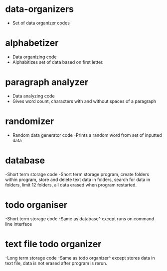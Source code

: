 # data-organizers
- Set of data organizer codes
# alphabetizer
- Data organizing code
- Alphabitizes set of data based on first letter.
# paragraph analyzer
- Data analyzing code
- Gives word count, characters with and without spaces of a paragraph
# randomizer
- Random data generator code
-Prints a random word from set of inputted data
# database
-Short term storage code
-Short term storage program, create folders within program, store and delete text data in folders, search for data in folders, limit 12 folders, all data erased when program restarted.
# todo organiser
-Short term storage code
-Same as database^ except runs on command line interface
# text file todo organizer
-Long term storage code
-Same as todo organizer^ except stores data in text file, data is not erased after program is rerun.

